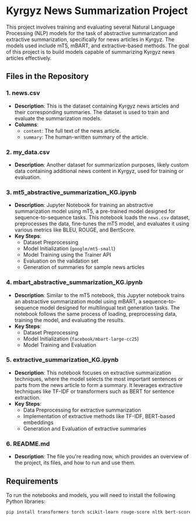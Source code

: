 # Kyrgyz News Summarization Project

This project involves training and evaluating several Natural Language Processing (NLP) models for the task of abstractive summarization and extractive summarization, specifically for news articles in Kyrgyz. The models used include mT5, mBART, and extractive-based methods. The goal of this project is to build models capable of summarizing Kyrgyz news articles effectively.

## Files in the Repository

### 1. **news.csv**
   - **Description**: This is the dataset containing Kyrgyz news articles and their corresponding summaries. The dataset is used to train and evaluate the summarization models.
   - **Columns**:
     - `content`: The full text of the news article.
     - `summary`: The human-written summary of the article.

### 2. **my_data.csv**
   - **Description**: Another dataset for summarization purposes, likely custom data containing additional news content in Kyrgyz, used for training or evaluation.

### 3. **mt5_abstractive_summarization_KG.ipynb**
   - **Description**: Jupyter Notebook for training an abstractive summarization model using mT5, a pre-trained model designed for sequence-to-sequence tasks. This notebook loads the `news.csv` dataset, preprocesses the data, fine-tunes the mT5 model, and evaluates it using various metrics like BLEU, ROUGE, and BertScore.
   - **Key Steps**:
     - Dataset Preprocessing
     - Model Initialization (`google/mt5-small`)
     - Model Training using the Trainer API
     - Evaluation on the validation set
     - Generation of summaries for sample news articles

### 4. **mbart_abstractive_summarization_KG.ipynb**
   - **Description**: Similar to the mT5 notebook, this Jupyter notebook trains an abstractive summarization model using mBART, a sequence-to-sequence model designed for multilingual text generation tasks. The notebook follows the same process of loading, preprocessing data, training the model, and evaluating the results.
   - **Key Steps**:
     - Dataset Preprocessing
     - Model Initialization (`facebook/mbart-large-cc25`)
     - Model Training and Evaluation

### 5. **extractive_summarization_KG.ipynb**
   - **Description**: This notebook focuses on extractive summarization techniques, where the model selects the most important sentences or parts from the news article to form a summary. It leverages extractive techniques like TF-IDF or transformers such as BERT for sentence extraction.
   - **Key Steps**:
     - Data Preprocessing for extractive summarization
     - Implementation of extractive methods like TF-IDF, BERT-based embeddings
     - Generation and Evaluation of extractive summaries

### 6. **README.md**
   - **Description**: The file you're reading now, which provides an overview of the project, its files, and how to run and use them.

## Requirements

To run the notebooks and models, you will need to install the following Python libraries:

```bash
pip install transformers torch scikit-learn rouge-score nltk bert-score matplotlib seaborn pandas
